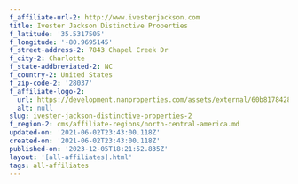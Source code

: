 ```yaml
---
f_affiliate-url-2: http://www.ivesterjackson.com
title: Ivester Jackson Distinctive Properties
f_latitude: '35.5317505'
f_longitude: '-80.9695145'
f_street-address-2: 7843 Chapel Creek Dr
f_city-2: Charlotte
f_state-addbreviated-2: NC­
f_country-2: United States
f_zip-code-2: '28037'
f_affiliate-logo-2:
  url: https://development.nanproperties.com/assets/external/60b8178428bb7414f7798db8_608b0fcd5f36fd7cfef45eb2_logo.png
  alt: null
slug: ivester-jackson-distinctive-properties-2
f_region-2: cms/affiliate-regions/north-central-america.md
updated-on: '2021-06-02T23:43:00.118Z'
created-on: '2021-06-02T23:43:00.118Z'
published-on: '2023-12-05T18:21:52.835Z'
layout: '[all-affiliates].html'
tags: all-affiliates
---
```



